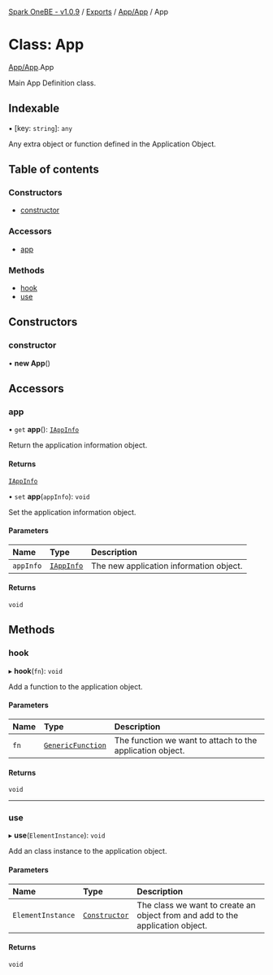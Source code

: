 [Spark OneBE - v1.0.9](../README.md) / [Exports](../modules.md) / [App/App](../modules/App_App.md) / App

# Class: App

[App/App](../modules/App_App.md).App

Main App Definition class.

## Indexable

▪ [key: `string`]: `any`

Any extra object or function defined in the Application Object.

## Table of contents

### Constructors

- [constructor](App_App.App.md#constructor)

### Accessors

- [app](App_App.App.md#app)

### Methods

- [hook](App_App.App.md#hook)
- [use](App_App.App.md#use)

## Constructors

### constructor

• **new App**()

## Accessors

### app

• `get` **app**(): [`IAppInfo`](../interfaces/App_IAppInfo.IAppInfo.md)

Return the application information object.

#### Returns

[`IAppInfo`](../interfaces/App_IAppInfo.IAppInfo.md)

• `set` **app**(`appInfo`): `void`

Set the application information object.

#### Parameters

| Name | Type | Description |
| :------ | :------ | :------ |
| `appInfo` | [`IAppInfo`](../interfaces/App_IAppInfo.IAppInfo.md) | The new application information object. |

#### Returns

`void`

## Methods

### hook

▸ **hook**(`fn`): `void`

Add a function to the application object.

#### Parameters

| Name | Type | Description |
| :------ | :------ | :------ |
| `fn` | [`GenericFunction`](../modules/App_App.md#genericfunction) | The function we want to attach to the application object. |

#### Returns

`void`

___

### use

▸ **use**(`ElementInstance`): `void`

Add an class instance to the application object.

#### Parameters

| Name | Type | Description |
| :------ | :------ | :------ |
| `ElementInstance` | [`Constructor`](../modules/Router_RouteTypes.md#constructor) | The class we want to create an object from and add to the application object. |

#### Returns

`void`
